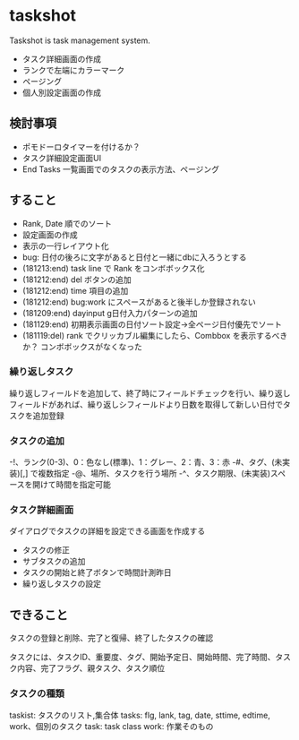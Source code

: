 # taskshot
Taskshot is task management system.

- タスク詳細画面の作成
- ランクで左端にカラーマーク
- ページング
- 個人別設定画面の作成


## 検討事項

- ポモドーロタイマーを付けるか？
- タスク詳細設定画面UI
- End Tasks 一覧画面でのタスクの表示方法、ページング


## すること

- Rank, Date 順でのソート
- 設定画面の作成
- 表示の一行レイアウト化
- bug: 日付の後ろに文字があると日付と一緒にdbに入ろうとする
- (181213:end) task line で Rank をコンボボックス化
- (181212:end) del ボタンの追加
- (181212:end) time 項目の追加
- (181212:end) bug:work にスペースがあると後半しか登録されない
- (181209:end) dayinput g日付入力パターンの追加
- (181129:end) 初期表示画面の日付ソート設定→全ページ日付優先でソート
- (181119:del) rank でクリッカブル編集にしたら、Combbox を表示するべきか？
 コンボボックスがなくなった


### 繰り返しタスク

繰り返しフィールドを追加して、終了時にフィールドチェックを行い、繰り返しフィールドがあれば、繰り返しシフィールドより日数を取得して新しい日付でタスクを追加登録

### タスクの追加

-!、ランク(0-3)、0：色なし(標準)、1：グレー、2：青、3：赤
-#、タグ、(未実装)[,] で複数指定
-@、場所、タスクを行う場所
-^、タスク期限、(未実装)スペースを開けて時間を指定可能


### タスク詳細画面

ダイアログでタスクの詳細を設定できる画面を作成する
- タスクの修正
- サブタスクの追加
- タスクの開始と終了ボタンで時間計測昨日
- 繰り返しタスクの設定


## できること

タスクの登録と削除、完了と復帰、終了したタスクの確認

タスクには、タスクID、重要度、タグ、開始予定日、開始時間、完了時間、タスク内容、完了フラグ、親タスク、タスク順位


### タスクの種類

taskist: タスクのリスト,集合体
tasks: flg, lank, tag, date, sttime, edtime, work、個別のタスク
task: task class
work: 作業そのもの
